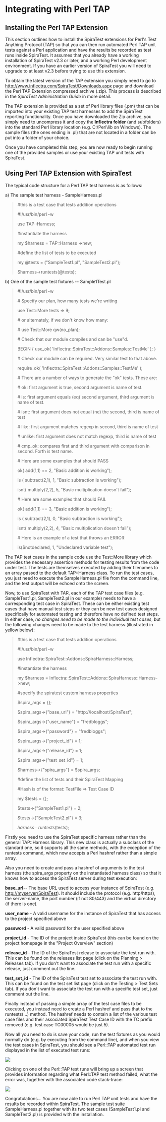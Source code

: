 # Integrating with Perl TAP

## Installing the Perl TAP Extension

This section outlines how to install the SpiraTest extensions for Perl's
Test Anything Protocol (TAP) so that you can then run automated Perl TAP
unit tests against a Perl application and have the results be recorded
as test runs inside SpiraTest. It assumes that you already have a
working installation of SpiraTest v2.3 or later, and a working Perl
development environment. If you have an earlier version of SpiraTest you
will need to upgrade to at least v2.3 before trying to use this
extension.

To obtain the latest version of the TAP extension you simply need to go
to <http://www.inflectra.com/SpiraTest/Downloads.aspx> page and download
the Perl TAP Extension compressed archive (.zip). This process is
described in the *SpiraTest Administration Guide* in more detail.

The TAP extension is provided as a set of Perl library files (.pm) that
can be imported into your existing TAP test harnesses to add the
SpiraTest reporting functionality. Once you have downloaded the Zip
archive, you simply need to uncompress it and copy the **Inflectra
folder** (and subfolders) into the standard Perl library location (e.g.
C:\\Perl\\lib on Windows). The sample files (the ones ending in .pl)
that are not located in a folder can be put into a folder of your
choice.

Once you have completed this step, you are now ready to begin running
one of the provided samples or use your existing TAP unit tests with
SpiraTest.

## Using Perl TAP Extension with SpiraTest

The typical code structure for a Perl TAP test harness is as follows:

a) The sample test harness - SampleHarness.pl

> \#this is a test case that tests addition operations
>
> \#!/usr/bin/perl -w
>
> use TAP::Harness;
>
> \#instantiate the harness
>
> my $harness = TAP::Harness -\>new;
>
> \#define the list of tests to be executed
>
> my @tests = ("SampleTest1.pl", "SampleTest2.pl");
>
> $harness-\>runtests(@tests);

b) One of the sample test fixtures -- Sample1Test.pl

> \#!/usr/bin/perl -w
>
> \# Specify our plan, how many tests we're writing
>
> use Test::More tests =\> 9;
>
> \# or alternately, if we don't know how many:
>
> \# use Test::More qw(no\_plan);
>
> \# Check that our module compiles and can be "use"d.
>
> BEGIN { use\_ok( 'Inflectra::SpiraTest::Addons::Samples::TestMe' );
> }
>
> \# Check our module can be required. Very similar test to that above.
>
> require\_ok( 'Inflectra::SpiraTest::Addons::Samples::TestMe' );
>
> \# There are a number of ways to generate the "ok" tests. These are:
>
> \# ok: first argument is true, second argument is name of test.
>
> \# is: first argument equals (eq) second argument, third argument is
> name of test.
>
> \# isnt: first argument does not equal (ne) the second, third is name
> of test
>
> \# like: first argument matches regexp in second, third is name of
> test
>
> \# unlike: first argument does not match regexp, third is name of test
>
> \# cmp\_ok: compares first and third argument with comparison in
> second. Forth is test name.
>
> \# Here are some examples that should PASS
>
> ok( add(1,1) == 2, "Basic addition is working");
>
> is ( subtract(2,1), 1, "Basic subtraction is working");
>
> isnt( multiply(2,2), 5, "Basic multiplication doesn't fail");
>
> \# Here are some examples that should FAIL
>
> ok( add(1,1) == 3, "Basic addition is working");
>
> is ( subtract(2,1), 0, "Basic subtraction is working");
>
> isnt( multiply(2,2), 4, "Basic multiplication doesn't fail");
>
> \# Here is an example of a test that throws an ERROR
>
> is($notdeclared, 1, "Undeclared variable test");

The TAP test cases in the sample code use the Test::More library which
provides the necessary assertion methods for testing results from the
code under test. The tests are themselves executed by adding their
filenames to an array passed to the default TAP::Harness class. To run
the test cases, you just need to execute the SampleHarness.pl file from
the command line, and the test output will be echoed onto the screen.

Now, to use SpiraTest with TAR, each of the TAP test case files (e.g.
SampleTest1.pl, SampleTest2.pl in our example) needs to have a
corresponding test case in SpiraTest. These can be either existing test
cases that have manual test steps or they can be new test cases designed
specifically for automated testing and therefore have no defined test
steps. In either case, *no changes need to be made to the individual
test cases*, but the following changes need to be made to the test
harness (illustrated in yellow below):

> \#this is a test case that tests addition operations
>
> \#!/usr/bin/perl -w
>
> use Inflectra::SpiraTest::Addons::SpiraHarness::Harness;
>
> \#instantiate the harness
>
> my $harness =
> Inflectra::SpiraTest::Addons::SpiraHarness::Harness-\>new;
>
> \#specify the spiratest custom harness properties
>
> $spira\_args = {};
>
> $spira\_args-\>{"base\_url"} = "http://localhost/SpiraTest";
>
> $spira\_args-\>{"user\_name"} = "fredbloggs";
>
> $spira\_args-\>{"password"} = "fredbloggs";
>
> $spira\_args-\>{"project\_id"} = 1;
>
> $spira\_args-\>{"release\_id"} = 1;
>
> $spira\_args-\>{"test\_set\_id"} = 1;
>
> $harness-\>{"spira\_args"} = $spira\_args;
>
> \#define the list of tests and their SpiraTest Mapping
>
> \#Hash is of the format: TestFile =\> Test Case ID
>
> my $tests = {};
>
> $tests-\>{"SampleTest1.pl"} = 2;
>
> $tests-\>{"SampleTest2.pl"} = 3;
>
> $harness-\>runtests($tests);

Firstly you need to use the SpiraTest specific harness rather than the
general TAP::Harness library. This new class is actually a subclass of
the standard one, so it supports all the same methods, with the
exception of the runtests command, which now accepts a Perl hashref
rather than a simple array.

Also you need to create and pass a hashref of arguments to the test
harness (the spira\_args property on the instantiated harness class) so
that it knows how to access the SpiraTest server during test execution:

**base\_url**-- The base URL used to access your instance of SpiraTest
(e.g. <http://myserver/SpiraTest>). It should include the protocol (e.g.
http/https), the server-name, the port number (if not 80/443) and the
virtual directory (if there is one).

**user\_name** - A valid username for the instance of SpiraTest that has
access to the project specified above

**password** - A valid password for the user specified above

**project\_id** - The ID of the project inside SpiraTest (this can be
found on the project homepage in the "Project Overview" section)

**release\_id** - The ID of the SpiraTest release to associate the test
run with. This can be found on the releases list page (click on the
Planning \> Releases tab). If you don't want to associate the test run
with a specific release, just comment out the line.

**test\_set\_id** - The ID of the SpiraTest test set to associate the
test run with. This can be found on the test set list page (click on the
Testing \> Test Sets tab). If you don't want to associate the test run
with a specific test set, just comment out the line.

Finally instead of passing a simple array of the test case files to be
executed, you instead need to create a Perl hashref and pass that to the
runtests(...) method. The hashref needs to contain a list of the various
test case files and their associated SpiraTest Test Case ID with the TC
prefix removed (e.g. test case TC00005 would be just 5).

Now all you need to do is save your code, run the test fixtures as you
would normally do (e.g. by executing from the command line), and when
you view the test cases in SpiraTest, you should see a Perl::TAP
automated test run displayed in the list of executed test runs:

![](img/Integrating_with_Perl_TAP_21.png)




Clicking on one of the Perl::TAP test runs will bring up a screen that
provides information regarding what Perl::TAP test method failed, what
the error was, together with the associated code stack-trace:

![](img/Integrating_with_Perl_TAP_22.png)




Congratulations... You are now able to run Perl TAP unit tests and have
the results be recorded within SpiraTest. The sample test suite
SampleHarness.pl together with its two test cases (SampleTest1.pl and
SampleTest2.pl) is provided with the installation.

